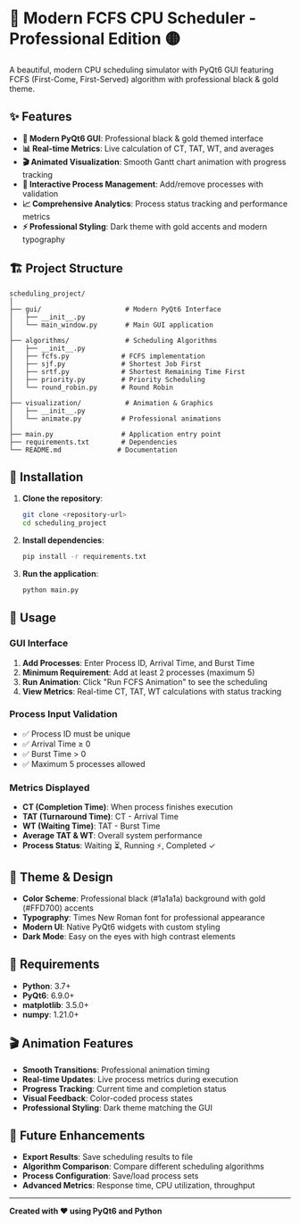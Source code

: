 # 🖤 Modern FCFS CPU Scheduler - Professional Edition 🟡

A beautiful, modern CPU scheduling simulator with PyQt6 GUI featuring FCFS (First-Come, First-Served) algorithm with professional black & gold theme.

## ✨ Features

- **🎨 Modern PyQt6 GUI**: Professional black & gold themed interface
- **📊 Real-time Metrics**: Live calculation of CT, TAT, WT, and averages
- **🎬 Animated Visualization**: Smooth Gantt chart animation with progress tracking
- **🔧 Interactive Process Management**: Add/remove processes with validation
- **📈 Comprehensive Analytics**: Process status tracking and performance metrics
- **⚡ Professional Styling**: Dark theme with gold accents and modern typography

## 🏗️ Project Structure

```
scheduling_project/
│
├── gui/                     # Modern PyQt6 Interface
│   ├── __init__.py
│   └── main_window.py       # Main GUI application
│
├── algorithms/              # Scheduling Algorithms
│   ├── __init__.py
│   ├── fcfs.py             # FCFS implementation
│   ├── sjf.py              # Shortest Job First
│   ├── srtf.py             # Shortest Remaining Time First
│   ├── priority.py         # Priority Scheduling
│   └── round_robin.py      # Round Robin
│
├── visualization/           # Animation & Graphics
│   ├── __init__.py
│   └── animate.py          # Professional animations
│
├── main.py                 # Application entry point
├── requirements.txt        # Dependencies
└── README.md              # Documentation
```

## 🚀 Installation

1. **Clone the repository**:
   ```bash
   git clone <repository-url>
   cd scheduling_project
   ```

2. **Install dependencies**:
   ```bash
   pip install -r requirements.txt
   ```

3. **Run the application**:
   ```bash
   python main.py
   ```

## 🎯 Usage

### GUI Interface
1. **Add Processes**: Enter Process ID, Arrival Time, and Burst Time
2. **Minimum Requirement**: Add at least 2 processes (maximum 5)
3. **Run Animation**: Click "Run FCFS Animation" to see the scheduling
4. **View Metrics**: Real-time CT, TAT, WT calculations with status tracking

### Process Input Validation
- ✅ Process ID must be unique
- ✅ Arrival Time ≥ 0
- ✅ Burst Time > 0
- ✅ Maximum 5 processes allowed

### Metrics Displayed
- **CT (Completion Time)**: When process finishes execution
- **TAT (Turnaround Time)**: CT - Arrival Time
- **WT (Waiting Time)**: TAT - Burst Time
- **Average TAT & WT**: Overall system performance
- **Process Status**: Waiting ⏳, Running ⚡, Completed ✓

## 🎨 Theme & Design

- **Color Scheme**: Professional black (#1a1a1a) background with gold (#FFD700) accents
- **Typography**: Times New Roman font for professional appearance
- **Modern UI**: Native PyQt6 widgets with custom styling
- **Dark Mode**: Easy on the eyes with high contrast elements

## 🔧 Requirements

- **Python**: 3.7+
- **PyQt6**: 6.9.0+
- **matplotlib**: 3.5.0+
- **numpy**: 1.21.0+

## 🎬 Animation Features

- **Smooth Transitions**: Professional animation timing
- **Real-time Updates**: Live process metrics during execution
- **Progress Tracking**: Current time and completion status
- **Visual Feedback**: Color-coded process states
- **Professional Styling**: Dark theme matching the GUI

## 🚧 Future Enhancements

- **Export Results**: Save scheduling results to file
- **Algorithm Comparison**: Compare different scheduling algorithms
- **Process Configuration**: Save/load process sets
- **Advanced Metrics**: Response time, CPU utilization, throughput

---

**Created with ❤️ using PyQt6 and Python**
